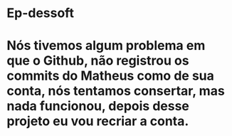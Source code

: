 # Ep-dessoft

# Nós tivemos algum problema em que o Github, não registrou os commits do Matheus como de sua conta, nós tentamos consertar, mas nada funcionou, depois desse projeto eu vou recriar a conta.

